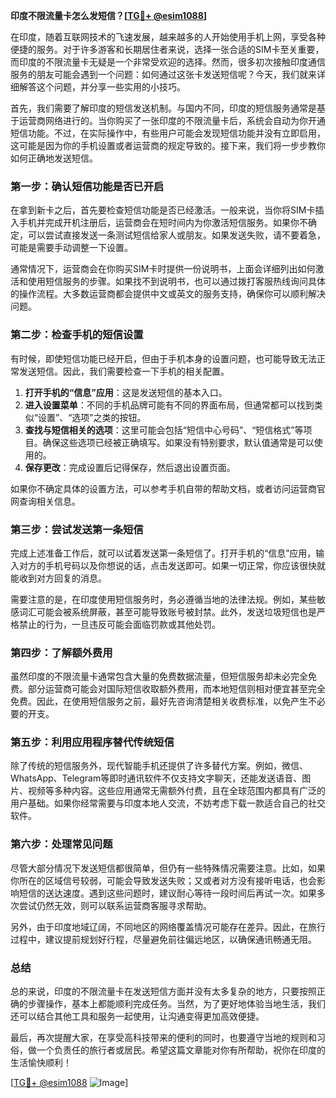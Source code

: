 **印度不限流量卡怎么发短信？[[TG💪+ @esim1088](https://t.me/s/esim1088)]**

在印度，随着互联网技术的飞速发展，越来越多的人开始使用手机上网，享受各种便捷的服务。对于许多游客和长期居住者来说，选择一张合适的SIM卡至关重要，而印度的不限流量卡无疑是一个非常受欢迎的选择。然而，很多初次接触印度通信服务的朋友可能会遇到一个问题：如何通过这张卡发送短信呢？今天，我们就来详细解答这个问题，并分享一些实用的小技巧。

首先，我们需要了解印度的短信发送机制。与国内不同，印度的短信服务通常是基于运营商网络进行的。当你购买了一张印度的不限流量卡后，系统会自动为你开通短信功能。不过，在实际操作中，有些用户可能会发现短信功能并没有立即启用，这可能是因为你的手机设置或者运营商的规定导致的。接下来，我们将一步步教你如何正确地发送短信。

### **第一步：确认短信功能是否已开启**

在拿到新卡之后，首先要检查短信功能是否已经激活。一般来说，当你将SIM卡插入手机并完成开机注册后，运营商会在短时间内为你激活短信服务。如果你不确定，可以尝试直接发送一条测试短信给家人或朋友。如果发送失败，请不要着急，可能是需要手动调整一下设置。

通常情况下，运营商会在你购买SIM卡时提供一份说明书，上面会详细列出如何激活和使用短信服务的步骤。如果找不到说明书，也可以通过拨打客服热线询问具体的操作流程。大多数运营商都会提供中文或英文的服务支持，确保你可以顺利解决问题。

### **第二步：检查手机的短信设置**

有时候，即使短信功能已经开启，但由于手机本身的设置问题，也可能导致无法正常发送短信。因此，我们需要检查一下手机的相关配置。

1. **打开手机的“信息”应用**：这是发送短信的基本入口。
2. **进入设置菜单**：不同的手机品牌可能有不同的界面布局，但通常都可以找到类似“设置”、“选项”之类的按钮。
3. **查找与短信相关的选项**：这里可能会包括“短信中心号码”、“短信格式”等项目。确保这些选项已经被正确填写。如果没有特别要求，默认值通常是可以使用的。
4. **保存更改**：完成设置后记得保存，然后退出设置页面。

如果你不确定具体的设置方法，可以参考手机自带的帮助文档，或者访问运营商官网查询相关信息。

### **第三步：尝试发送第一条短信**

完成上述准备工作后，就可以试着发送第一条短信了。打开手机的“信息”应用，输入对方的手机号码以及你想说的话，点击发送即可。如果一切正常，你应该很快就能收到对方回复的消息。

需要注意的是，在印度使用短信服务时，务必遵循当地的法律法规。例如，某些敏感词汇可能会被系统屏蔽，甚至可能导致账号被封禁。此外，发送垃圾短信也是严格禁止的行为，一旦违反可能会面临罚款或其他处罚。

### **第四步：了解额外费用**

虽然印度的不限流量卡通常包含大量的免费数据流量，但短信服务却未必完全免费。部分运营商可能会对国际短信收取额外费用，而本地短信则相对便宜甚至完全免费。因此，在使用短信服务之前，最好先咨询清楚相关收费标准，以免产生不必要的开支。

### **第五步：利用应用程序替代传统短信**

除了传统的短信服务外，现代智能手机还提供了许多替代方案。例如，微信、WhatsApp、Telegram等即时通讯软件不仅支持文字聊天，还能发送语音、图片、视频等多种内容。这些应用通常无需额外付费，且在全球范围内都具有广泛的用户基础。如果你经常需要与印度本地人交流，不妨考虑下载一款适合自己的社交软件。

### **第六步：处理常见问题**

尽管大部分情况下发送短信都很简单，但仍有一些特殊情况需要注意。比如，如果你所在的区域信号较弱，可能会导致发送失败；又或者对方没有接听电话，也会影响短信的送达速度。遇到这些问题时，建议耐心等待一段时间后再试一次。如果多次尝试仍然无效，则可以联系运营商客服寻求帮助。

另外，由于印度地域辽阔，不同地区的网络覆盖情况可能存在差异。因此，在旅行过程中，建议提前规划好行程，尽量避免前往偏远地区，以确保通讯畅通无阻。

### **总结**

总的来说，印度的不限流量卡在发送短信方面并没有太多复杂的地方，只要按照正确的步骤操作，基本上都能顺利完成任务。当然，为了更好地体验当地生活，我们还可以结合其他工具和服务一起使用，让沟通变得更加高效便捷。

最后，再次提醒大家，在享受高科技带来的便利的同时，也要遵守当地的规则和习俗，做一个负责任的旅行者或居民。希望这篇文章能对你有所帮助，祝你在印度的生活愉快顺利！

[[TG💪+ @esim1088](https://t.me/s/esim1088) ![Image](https://i.postimg.cc/4NQfJmqS/Snipaste-2025-05-13-00-14-12.png)]